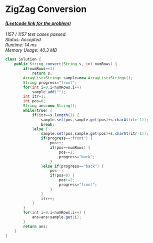 # **ZigZag Conversion**

#### [_(Leetcode link for the problem)_](https://leetcode.com/problems/zigzag-conversion/)

_1157 / 1157 test cases passed.  
Status: Accepted  
Runtime: 14 ms  
Memory Usage: 40.3 MB_

```java
class Solution {
    public String convert(String s, int numRows) {
        if(numRows==1)
			return s;
        ArrayList<String> sample=new ArrayList<String>();
		String progress="front";
		for(int i=0;i<numRows;i++)
			sample.add("");
		int itr=1;
		int pos=0;
		String ans=new String();
		while(true) {
			if(itr==s.length()) {
				sample.set(pos,sample.get(pos)+s.charAt(itr-1));
				break;
			}else {
				sample.set(pos,sample.get(pos)+s.charAt(itr-1));
				if(progress=="front") {
					pos++;
					if(pos==numRows) {
						pos-=2;
						progress="back";
					}
				}else if(progress=="back") {
					pos--;
					if(pos<0) {
						pos+=2;
						progress="front";
					}
				}
				itr++;
			}
		}
		for(int i=0;i<numRows;i++) {
			ans=ans+sample.get(i);
		}
		return ans;
    }
}
```
